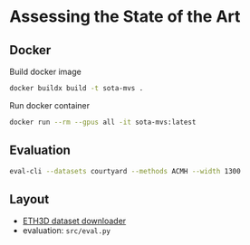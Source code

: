 # Assessing the State of the Art

## Docker

Build docker image
```bash
docker buildx build -t sota-mvs .
```

Run docker container
```bash
docker run --rm --gpus all -it sota-mvs:latest
```

## Evaluation

```bash
eval-cli --datasets courtyard --methods ACMH --width 1300
```

## Layout

- [ETH3D dataset downloader](./eth3d)
- evaluation: `src/eval.py`
